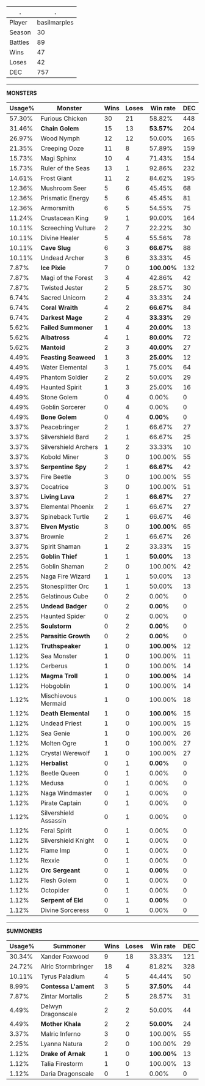 .|.
|-|-
Player|basilmarples
Season|30
Battles|89
Wins|47
Loses|42
DEC|757

---
**MONSTERS**

Usage%|Monster|Wins|Loses|Win rate|DEC|
-|-|-|-|-|-|
57.30%|Furious Chicken|30|21|58.82%|448|
31.46%|**Chain Golem**|15|13|**53.57%**|204|
26.97%|Wood Nymph|12|12|50.00%|165|
21.35%|Creeping Ooze|11|8|57.89%|159|
15.73%|Magi Sphinx|10|4|71.43%|154|
15.73%|Ruler of the Seas|13|1|92.86%|232|
14.61%|Frost Giant|11|2|84.62%|195|
12.36%|Mushroom Seer|5|6|45.45%|68|
12.36%|Prismatic Energy|5|6|45.45%|81|
12.36%|Armorsmith|6|5|54.55%|75|
11.24%|Crustacean King|9|1|90.00%|164|
10.11%|Screeching Vulture|2|7|22.22%|30|
10.11%|Divine Healer|5|4|55.56%|78|
10.11%|**Cave Slug**|6|3|**66.67%**|88|
10.11%|Undead Archer|3|6|33.33%|45|
7.87%|**Ice Pixie**|7|0|**100.00%**|132|
7.87%|Magi of the Forest|3|4|42.86%|42|
7.87%|Twisted Jester|2|5|28.57%|30|
6.74%|Sacred Unicorn|2|4|33.33%|24|
6.74%|**Coral Wraith**|4|2|**66.67%**|84|
6.74%|**Darkest Mage**|2|4|**33.33%**|29|
5.62%|**Failed Summoner**|1|4|**20.00%**|13|
5.62%|**Albatross**|4|1|**80.00%**|72|
5.62%|**Mantoid**|2|3|**40.00%**|27|
4.49%|**Feasting Seaweed**|1|3|**25.00%**|12|
4.49%|Water Elemental|3|1|75.00%|64|
4.49%|Phantom Soldier|2|2|50.00%|29|
4.49%|Haunted Spirit|1|3|25.00%|16|
4.49%|Stone Golem|0|4|0.00%|0|
4.49%|Goblin Sorcerer|0|4|0.00%|0|
4.49%|**Bone Golem**|0|4|**0.00%**|0|
3.37%|Peacebringer|2|1|66.67%|27|
3.37%|Silvershield Bard|2|1|66.67%|25|
3.37%|Silvershield Archers|1|2|33.33%|10|
3.37%|Kobold Miner|3|0|100.00%|55|
3.37%|**Serpentine Spy**|2|1|**66.67%**|42|
3.37%|Fire Beetle|3|0|100.00%|55|
3.37%|Cocatrice|3|0|100.00%|51|
3.37%|**Living Lava**|2|1|**66.67%**|27|
3.37%|Elemental Phoenix|2|1|66.67%|27|
3.37%|Spineback Turtle|2|1|66.67%|46|
3.37%|**Elven Mystic**|3|0|**100.00%**|65|
3.37%|Brownie|2|1|66.67%|26|
3.37%|Spirit Shaman|1|2|33.33%|15|
2.25%|**Goblin Thief**|1|1|**50.00%**|13|
2.25%|Goblin Shaman|2|0|100.00%|42|
2.25%|Naga Fire Wizard|1|1|50.00%|13|
2.25%|Stonesplitter Orc|1|1|50.00%|13|
2.25%|Gelatinous Cube|0|2|0.00%|0|
2.25%|**Undead Badger**|0|2|**0.00%**|0|
2.25%|Haunted Spider|0|2|0.00%|0|
2.25%|**Soulstorm**|0|2|**0.00%**|0|
2.25%|**Parasitic Growth**|0|2|**0.00%**|0|
1.12%|**Truthspeaker**|1|0|**100.00%**|12|
1.12%|Sea Monster|1|0|100.00%|11|
1.12%|Cerberus|1|0|100.00%|14|
1.12%|**Magma Troll**|1|0|**100.00%**|14|
1.12%|Hobgoblin|1|0|100.00%|14|
1.12%|Mischievous Mermaid|1|0|100.00%|18|
1.12%|**Death Elemental**|1|0|**100.00%**|15|
1.12%|Undead Priest|1|0|100.00%|15|
1.12%|Sea Genie|1|0|100.00%|26|
1.12%|Molten Ogre|1|0|100.00%|27|
1.12%|Crystal Werewolf|1|0|100.00%|27|
1.12%|**Herbalist**|0|1|**0.00%**|0|
1.12%|Beetle Queen|0|1|0.00%|0|
1.12%|Medusa|0|1|0.00%|0|
1.12%|Naga Windmaster|0|1|0.00%|0|
1.12%|Pirate Captain|0|1|0.00%|0|
1.12%|Silvershield Assassin|0|1|0.00%|0|
1.12%|Feral Spirit|0|1|0.00%|0|
1.12%|Silvershield Knight|0|1|0.00%|0|
1.12%|Flame Imp|0|1|0.00%|0|
1.12%|Rexxie|0|1|0.00%|0|
1.12%|**Orc Sergeant**|0|1|**0.00%**|0|
1.12%|Flesh Golem|0|1|0.00%|0|
1.12%|Octopider|0|1|0.00%|0|
1.12%|**Serpent of Eld**|0|1|**0.00%**|0|
1.12%|Divine Sorceress|0|1|0.00%|0|

---
**SUMMONERS**

Usage%|Summoner|Wins|Loses|Win rate|DEC|
-|-|-|-|-|-|
30.34%|Xander Foxwood|9|18|33.33%|121|
24.72%|Alric Stormbringer|18|4|81.82%|328|
10.11%|Tyrus Paladium|4|5|44.44%|50|
8.99%|**Contessa L'ament**|3|5|**37.50%**|44|
7.87%|Zintar Mortalis|2|5|28.57%|31|
4.49%|Delwyn Dragonscale|2|2|50.00%|44|
4.49%|**Mother Khala**|2|2|**50.00%**|24|
3.37%|Malric Inferno|3|0|100.00%|55|
2.25%|Lyanna Natura|2|0|100.00%|29|
1.12%|**Drake of Arnak**|1|0|**100.00%**|13|
1.12%|Talia Firestorm|1|0|100.00%|13|
1.12%|Daria Dragonscale|0|1|0.00%|0|
